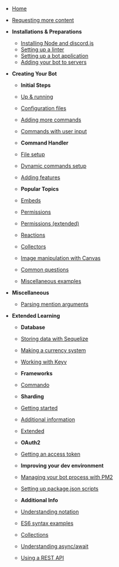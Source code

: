 * [Home](/)
* [Requesting more content](/requesting-more-content)

* **Installations & Preparations**
	* [Installing Node and discord.js](/preparations/)
	* [Setting up a linter](/preparations/setting-up-a-linter)
	* [Setting up a bot application](/preparations/setting-up-a-bot-application)
	* [Adding your bot to servers](/preparations/adding-your-bot-to-servers)

* **Creating Your Bot**
	* **Initial Steps**
	* [Up & running](/creating-your-bot/)
	* [Configuration files](/creating-your-bot/configuration-files)
	* [Adding more commands](/creating-your-bot/adding-more-commands)
	* [Commands with user input](/creating-your-bot/commands-with-user-input)

	* **Command Handler**
	* [File setup](/command-handling/)
	* [Dynamic commands setup](/command-handling/dynamic-commands)
	* [Adding features](/command-handling/adding-features)

	* **Popular Topics**
	* [Embeds](/popular-topics/embeds)
	* [Permissions](/popular-topics/permissions)
	* [Permissions (extended)](/popular-topics/permissions-extended)
	* [Reactions](/popular-topics/reactions)
	* [Collectors](/popular-topics/collectors)
	* [Image manipulation with Canvas](/popular-topics/canvas)
	* [Common questions](/popular-topics/common-questions)
	* [Miscellaneous examples](/popular-topics/miscellaneous-examples)

* **Miscellaneous**
	* [Parsing mention arguments](/miscellaneous/parsing-mention-arguments)

* **Extended Learning**
	* **Database**
	* [Storing data with Sequelize](/sequelize/)
	* [Making a currency system](/sequelize/currency)
	* [Working with Keyv](/keyv/)

	* **Frameworks**
	* [Commando](/commando/)

	* **Sharding**
	* [Getting started](/sharding/)
	* [Additional information](/sharding/additional-information)
	* [Extended](/sharding/extended)

	* **OAuth2**
	* [Getting an access token](/oauth2/)

	* **Improving your dev environment**
	* [Managing your bot process with PM2](/improving-dev-environment/pm2)
	* [Setting up package.json scripts](/improving-dev-environment/package-json-scripts)

	* **Additional Info**
	* [Understanding notation](/additional-info/notation)
	* [ES6 syntax examples](/additional-info/es6-syntax)
	* [Collections](/additional-info/collections)
	* [Understanding async/await](/additional-info/async-await)
	* [Using a REST API](/additional-info/rest-api)
